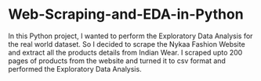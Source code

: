 # Web-Scraping-and-EDA-in-Python

In this Python project, I wanted to perform the Exploratory Data Analysis for the real world dataset. So I decided to scrape the Nykaa Fashion Website and extract all the products details from Indian Wear.
I scraped upto 200 pages of products from the website and turned it to csv format and performed the Exploratory Data Analysis.
